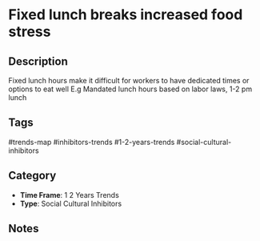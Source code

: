 # Fixed lunch breaks increased food stress

## Description
Fixed lunch hours make it difficult for workers to have dedicated times or options to eat well E.g Mandated lunch hours based on labor laws, 1-2 pm lunch

## Tags
#trends-map #inhibitors-trends #1-2-years-trends #social-cultural-inhibitors

## Category
- **Time Frame**: 1 2 Years Trends
- **Type**: Social Cultural Inhibitors

## Notes
<!-- Add your notes here -->
